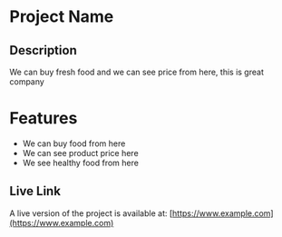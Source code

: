 # Project Name

## Description

We can buy fresh food and we can see price from here, this is great company

# Features
- We can buy food from here
- We can see product price here
- We see healthy food from here

## Live Link

A live version of the project is available at: [https://www.example.com](https://www.example.com)

